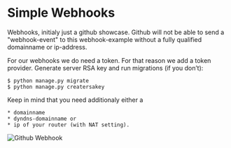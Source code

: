 # Simple Webhooks

Webhooks, initialy just a github showcase. Github will not be able to send a "webhook-event" to this webhook-example without a fully qualified domainname or ip-address.

For our webhooks we do need a token. For that reason we add a token provider. Generate server RSA key and run migrations (if you don’t):

    $ python manage.py migrate
    $ python manage.py creatersakey

Keep in mind that you need additionaly either a

    * domainname
    * dyndns-domainname or
    * ip of your router (with NAT setting).

![Github Webhook](https://github.com/finnerds/webhook/blob/feature/generate_docs_folder/docs/img/finnerds-webhook.png "Github Webhook")